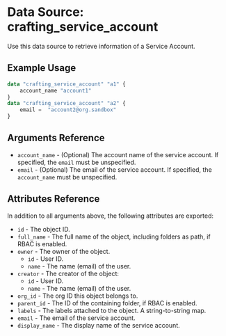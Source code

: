 # Data Source: crafting_service_account

Use this data source to retrieve information of a Service Account.

## Example Usage

```terraform
data "crafting_service_account" "a1" {
    account_name "account1"
}
data "crafting_service_account" "a2" {
    email =  "account2@org.sandbox"
}
```

## Arguments Reference

* `account_name` - (Optional) The account name of the service account. If specified, the `email` must be unspecified.
* `email` - (Optional) The email of the service account. If specified, the `account_name` must be unspecified.

## Attributes Reference

In addition to all arguments above, the following attributes are exported:

* `id` - The object ID.
* `full_name` - The full name of the object, including folders as path, if RBAC is enabled.
* `owner` - The owner of the object.
    * `id` - User ID.
    * `name` - The name (email) of the user.
* `creator` - The creator of the object:
    * `id` - User ID.
    * `name` - The name (email) of the user.
* `org_id` - The org ID this object belongs to.
* `parent_id` - The ID of the containing folder, if RBAC is enabled.
* `labels` - The labels attached to the object. A string-to-string map.
* `email` - The email of the service account.
* `display_name` - The display name of the service account.
